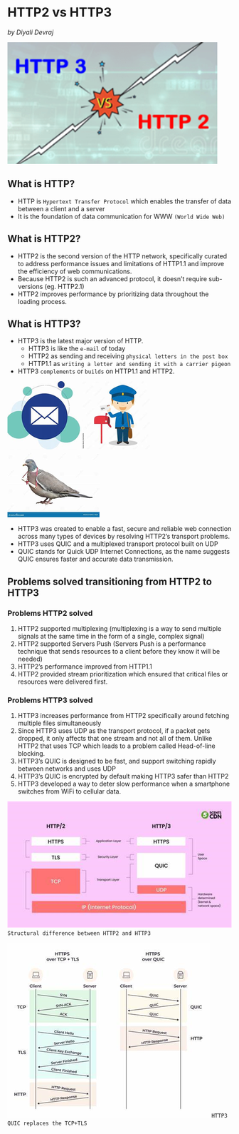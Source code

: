 # **HTTP2 vs HTTP3**

_by Diyali Devraj_

![alt text](image.png)

## **What is HTTP?**

- HTTP is `Hypertext Transfer Protocol` which enables the transfer of data between a client and a server
- It is the foundation of data communication for WWW `(World Wide Web) `

## **What is HTTP2?**

- HTTP2 is the second version of the HTTP network, specifically curated to address performance issues and limitations of HTTP1.1 and improve the efficiency of web communications.
- Because HTTP2 is such an advanced protocol, it doesn’t require sub-versions (eg. HTTP2.1)
- HTTP2 improves performance by prioritizing data throughout the loading process.

## **What is HTTP3?**

- HTTP3 is the latest major version of HTTP.
  - HTTP3 is like the `e-mail` of today
  - HTTP2 as sending and receiving `physical letters in the post box`
  - HTTP1.1 as `writing a letter and sending it with a carrier pigeon`
- HTTP3 `complements` or `builds` on HTTP1.1 and HTTP2.

![alt text](image-1.png) ![alt text](image-2.png) ![alt text](image-3.png)

- HTTP3 was created to enable a fast, secure and reliable web connection across many types of devices by resolving HTTP2’s transport problems.
- HTTP3 uses QUIC and a multiplexed transport protocol built on UDP
- QUIC stands for Quick UDP Internet Connections, as the name suggests QUIC ensures faster and accurate data transmission.

## **Problems solved transitioning from HTTP2 to HTTP3**

### Problems HTTP2 solved

1. HTTP2 supported multiplexing (multiplexing is a way to send multiple signals at the same time in the form of a single, complex signal)
2. HTTP2 supported Servers Push (Servers Push is a performance technique that sends resources to a client before they know it will be needed)
3. HTTP2’s performance improved from HTTP1.1
4. HTTP2 provided stream prioritization which ensured that critical files or resources were delivered first.

### Problems HTTP3 solved

1. HTTP3 increases performance from HTTP2 specifically around fetching multiple files simultaneously
2. Since HTTP3 uses UDP as the transport protocol, if a packet gets dropped, it only affects that one stream and not all of them. Unlike HTTP2 that uses TCP which leads to a problem called Head-of-line blocking.
3. HTTP3’s QUIC is designed to be fast, and support switching rapidly between networks and uses UDP
4. HTTP3’s QUIC is encrypted by default making HTTP3 safer than HTTP2
5. HTTP3 developed a way to deter slow performance when a smartphone switches from WiFi to cellular data.

![alt text](image-4.png)
`Structural difference between HTTP2 and HTTP3`

![alt text](image-5.png)
`HTTP3 QUIC replaces the TCP+TLS`
